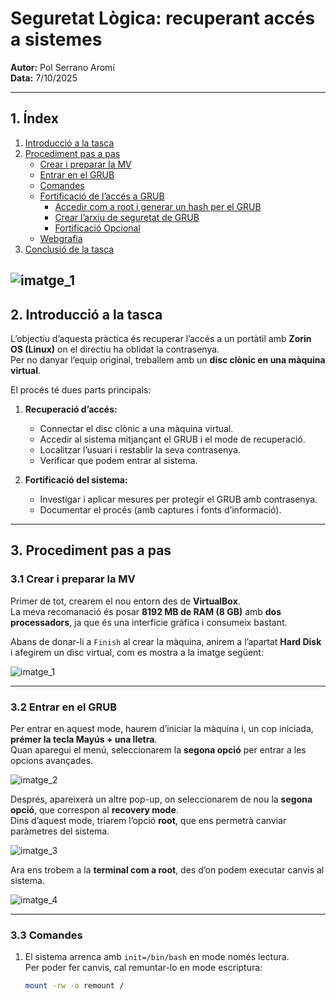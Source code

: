 # Seguretat Lògica: recuperant accés a sistemes
**Autor:** Pol Serrano Aromí  
**Data:** 7/10/2025  

---

## 1. Índex
1. [Introducció a la tasca](#2-introducció-a-la-tasca)  
2. [Procediment pas a pas](#3-procediment-pas-a-pas)  
   - [Crear i preparar la MV](#31-crear-i-preparar-la-mv)  
   - [Entrar en el GRUB](#32-entrar-en-el-grub)  
   - [Comandes](#33-comandes)  
   - [Fortificació de l’accés a GRUB](#34-fortificació-de-laccés-a-grub)  
     - [Accedir com a root i generar un hash per el GRUB](#341-accedir-com-a-root-i-generar-un-hash-per-el-grub)  
     - [Crear l’arxiu de seguretat de GRUB](#342-crear-larxiu-de-seguretat-de-grub)  
     - [Fortificació Opcional](#343-fortificació-opcional)  
   - [Webgrafia](#34-webgrafia)  
3. [Conclusió de la tasca](#4-conclusió-de-la-tasca)  

![imatge_1](imatge_1.png)
---

## 2. Introducció a la tasca

L’objectiu d’aquesta pràctica és recuperar l’accés a un portàtil amb **Zorin OS (Linux)** on el directiu ha oblidat la contrasenya.  
Per no danyar l’equip original, treballem amb un **disc clònic en una màquina virtual**.

El procés té dues parts principals:

1. **Recuperació d’accés:**
   - Connectar el disc clònic a una màquina virtual.  
   - Accedir al sistema mitjançant el GRUB i el mode de recuperació.  
   - Localitzar l’usuari i restablir la seva contrasenya.  
   - Verificar que podem entrar al sistema.

2. **Fortificació del sistema:**
   - Investigar i aplicar mesures per protegir el GRUB amb contrasenya.  
   - Documentar el procés (amb captures i fonts d’informació).

---

## 3. Procediment pas a pas

### 3.1 Crear i preparar la MV

Primer de tot, crearem el nou entorn des de **VirtualBox**.  
La meva recomanació és posar **8192 MB de RAM (8 GB)** amb **dos processadors**, ja que és una interfície gràfica i consumeix bastant.

Abans de donar-li a `Finish` al crear la màquina, anirem a l’apartat **Hard Disk** i afegirem un disc virtual, com es mostra a la imatge següent:

![imatge_1](imatge_1)

---

### 3.2 Entrar en el GRUB

Per entrar en aquest mode, haurem d’iniciar la màquina i, un cop iniciada, **prémer la tecla Mayús + una lletra**.  
Quan aparegui el menú, seleccionarem la **segona opció** per entrar a les opcions avançades.

![imatge_2](imatge_2)

Després, apareixerà un altre pop-up, on seleccionarem de nou la **segona opció**, que correspon al **recovery mode**.  
Dins d’aquest mode, triarem l’opció **root**, que ens permetrà canviar paràmetres del sistema.

![imatge_3](imatge_3)

Ara ens trobem a la **terminal com a root**, des d’on podem executar canvis al sistema.

![imatge_4](imatge_4)

---

### 3.3 Comandes

1. El sistema arrenca amb `init=/bin/bash` en mode només lectura.  
   Per poder fer canvis, cal remuntar-lo en mode escriptura:

   ```bash
   mount -rw -o remount /

